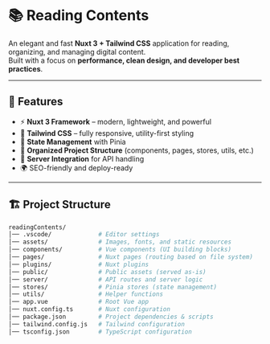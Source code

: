 # 📚 Reading Contents

An elegant and fast **Nuxt 3 + Tailwind CSS** application for reading, organizing, and managing digital content.  
Built with a focus on **performance, clean design, and developer best practices**.

---

## 🚀 Features

- ⚡ **Nuxt 3 Framework** – modern, lightweight, and powerful
- 🎨 **Tailwind CSS** – fully responsive, utility-first styling
- 🔄 **State Management** with Pinia
- 📂 **Organized Project Structure** (components, pages, stores, utils, etc.)
- 🔐 **Server Integration** for API handling
- 🌍 SEO-friendly and deploy-ready

---

## 🏗 Project Structure

```bash
readingContents/
│── .vscode/             # Editor settings
│── assets/              # Images, fonts, and static resources
│── components/          # Vue components (UI building blocks)
│── pages/               # Nuxt pages (routing based on file system)
│── plugins/             # Nuxt plugins
│── public/              # Public assets (served as-is)
│── server/              # API routes and server logic
│── stores/              # Pinia stores (state management)
│── utils/               # Helper functions
│── app.vue              # Root Vue app
│── nuxt.config.ts       # Nuxt configuration
│── package.json         # Project dependencies & scripts
│── tailwind.config.js   # Tailwind configuration
│── tsconfig.json        # TypeScript configuration
